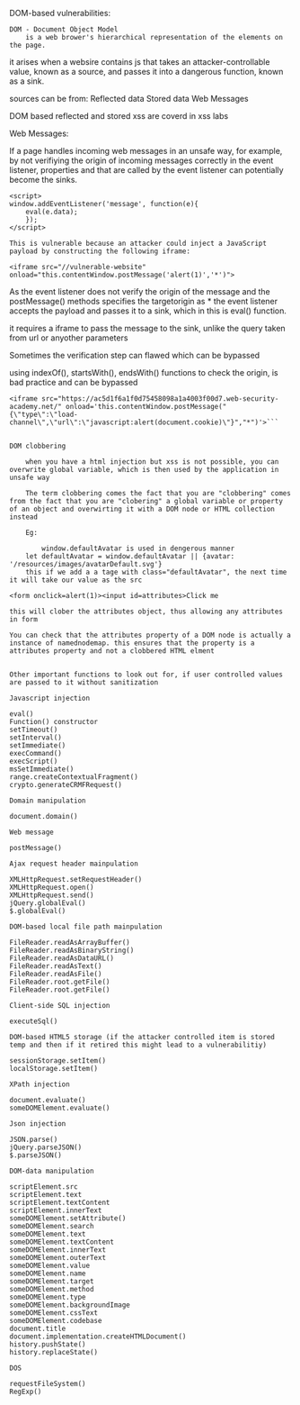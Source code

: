 DOM-based vulnerabilities:

	DOM - Document Object Model
		is a web brower's hierarchical representation of the elements on the page.		
	
it arises when a websire contains js that takes an attacker-controllable value, known as a source, and passes it into a dangerous function, known as a sink.

sources can be from: 
	Reflected data
	Stored data
	Web Messages

DOM based reflected and stored xss are coverd in xss labs

Web Messages:

If a page handles incoming web messages in an unsafe way, for example, by not verifiying the origin of incoming messages correctly in the event listener, properties and that are called by the event listener can potentially become the sinks.

```//js
<script>
window.addEventListener('message', function(e){
    eval(e.data);
    });
</script>

This is vulnerable because an attacker could inject a JavaScript payload by constructing the following iframe:

<iframe src="//vulnerable-website" onload="this.contentWindow.postMessage('alert(1)','*')">
```
As the event listener does not verify the origin of the message and the postMessage() methods specifies the targetorigin as * the event listener accepts the payload and passes it to a sink, which in this is eval() function.

it requires a iframe to pass the message to the sink, unlike the query taken from url or anyother parameters

Sometimes the verification step can flawed which can be bypassed

using indexOf(), startsWith(), endsWith() functions to check the origin, is bad practice and can be bypassed

```//js
<iframe src="https://ac5d1f6a1f0d75458098a1a4003f00d7.web-security-academy.net/" onload='this.contentWindow.postMessage("{\"type\":\"load-channel\",\"url\":\"javascript:alert(document.cookie)\"}","*")'>```


DOM clobbering

	when you have a html injection but xss is not possible, you can overwrite global variable, which is then used by the application in unsafe way

	The term clobbering comes the fact that you are "clobbering" comes from the fact that you are "clobering" a global variable or property of an object and overwirting it with a DOM node or HTML collection instead

	Eg: 

		window.defaultAvatar is used in dengerous manner
	let defaultAvatar = window.defaultAvatar || {avatar: '/resources/images/avatarDefault.svg'}
	this if we add a a tage with class="defaultAvatar", the next time it will take our value as the src

<form onclick=alert(1)><input id=attributes>Click me 

this will clober the attributes object, thus allowing any attributes in form 

You can check that the attributes property of a DOM node is actually a instance of namednodemap. this ensures that the property is a attributes property and not a clobbered HTML elment


Other important functions to look out for, if user controlled values are passed to it without sanitization

Javascript injection

eval()
Function() constructor
setTimeout()
setInterval()
setImmediate()
execCommand()
execScript()
msSetImmediate()
range.createContextualFragment()
crypto.generateCRMFRequest()

Domain manipulation

document.domain()

Web message

postMessage()

Ajax request header mainpulation

XMLHttpRequest.setRequestHeader()
XMLHttpRequest.open()
XMLHttpRequest.send()
jQuery.globalEval()
$.globalEval()

DOM-based local file path mainpulation

FileReader.readAsArrayBuffer()
FileReader.readAsBinaryString()
FileReader.readAsDataURL()
FileReader.readAsText()
FileReader.readAsFile()
FileReader.root.getFile()
FileReader.root.getFile()

Client-side SQL injection

executeSql()

DOM-based HTML5 storage (if the attacker controlled item is stored temp and then if it retired this might lead to a vulnerabilitiy)

sessionStorage.setItem()
localStorage.setItem()

XPath injection

document.evaluate()
someDOMElement.evaluate() 

Json injection

JSON.parse()
jQuery.parseJSON()
$.parseJSON()

DOM-data manipulation

scriptElement.src
scriptElement.text
scriptElement.textContent
scriptElement.innerText
someDOMElement.setAttribute()
someDOMElement.search
someDOMElement.text
someDOMElement.textContent
someDOMElement.innerText
someDOMElement.outerText
someDOMElement.value
someDOMElement.name
someDOMElement.target
someDOMElement.method
someDOMElement.type
someDOMElement.backgroundImage
someDOMElement.cssText
someDOMElement.codebase
document.title
document.implementation.createHTMLDocument()
history.pushState()
history.replaceState() 

DOS 

requestFileSystem()
RegExp()








